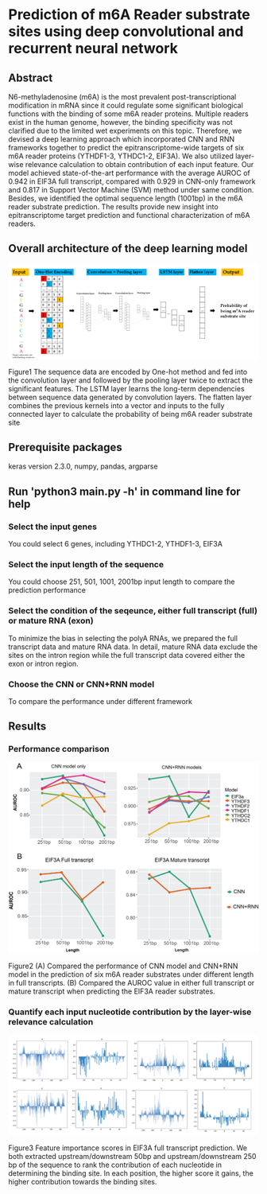 # Prediction of m6A Reader substrate sites using deep convolutional and recurrent neural network  
## Abstract
N6-methyladenosine (m6A) is the most prevalent post-transcriptional modification in mRNA since it could regulate some significant biological functions with the binding of some m6A reader proteins. Multiple readers exist in the human genome, however, the binding specificity was not clarified due to the limited wet experiments on this topic. Therefore, we devised a deep learning approach which incorporated CNN and RNN frameworks together to predict the epitranscriptome-wide targets of six m6A reader proteins (YTHDF1-3, YTHDC1-2, EIF3A). We also utilized layer-wise relevance calculation to obtain contribution of each input feature. Our model achieved state-of-the-art performance with the average AUROC of 0.942 in EIF3A full transcript, compared with 0.929 in CNN-only framework and 0.817 in Support Vector Machine (SVM) method under same condition. Besides, we identified the optimal sequence length (1001bp) in the m6A reader substrate prediction. The results provide new insight into epitranscriptome target prediction and functional characterization of m6A readers.

## Overall architecture of the deep learning model
![Alt text](https://github.com/yuxuanwu17/m6A_reader/blob/master/Architecture(3).png) 

Figure1 The sequence data are encoded by One-hot method and fed into the convolution layer and followed by the pooling layer twice to extract the significant features. The LSTM layer learns the long-term dependencies between sequence data generated by convolution layers. The flatten layer combines the previous kernels into a vector and inputs to the fully connected layer to calculate the probability of being m6A reader substrate site 

## Prerequisite packages
keras version 2.3.0, numpy, pandas, argparse

## Run 'python3 main.py -h' in command line for help

### Select the input genes
You could select 6 genes, including YTHDC1-2, YTHDF1-3, EIF3A

### Select the input length of the sequence
You could choose 251, 501, 1001, 2001bp input length to compare the prediction performance 

### Select the condition of the seqeunce, either full transcript (full) or mature RNA (exon)
To minimize the bias in selecting the polyA RNAs, we prepared the full transcript data and mature RNA data. In detail, mature RNA data exclude the sites on the intron region while the full transcript data covered either the exon or intron region.

### Choose the CNN or CNN+RNN model
To compare the performance under different framework

## Results

### Performance comparison 
![Alt text](https://github.com/yuxuanwu17/m6A_reader/blob/master/cmbd2.png)

Figure2 (A) Compared the performance of CNN model and CNN+RNN model in the prediction of six m6A reader substrates under different length in full transcripts. (B) Compared the AUROC value in either full transcript or mature transcript when predicting the EIF3A reader substrates. 

### Quantify each input nucleotide contribution by the layer-wise relevance calculation
![Alt text](https://github.com/yuxuanwu17/m6A_reader/blob/master/contribution_plot.png)

Figure3 Feature importance scores in EIF3A full transcript prediction. We both extracted upstream/downstream 50bp and upstream/downstream 250 bp of the sequence to rank the contribution of each nucleotide in determining the binding site. In each position, the higher score it gains, the higher contribution towards the binding sites.

